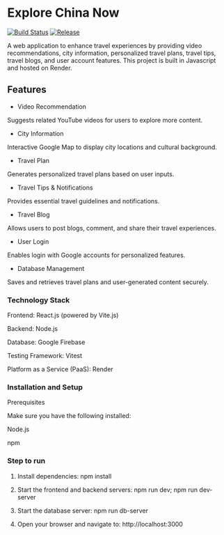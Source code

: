 # Explore China Now

[![Build Status](https://app.travis-ci.com/melaasar/cs130-template.svg?branch=master)](https://app.travis-ci.com/github/melaasar/cs130-template)
[![Release](https://img.shields.io/github/v/release/melaasar/cs130-template?label=release)](https://github.com/melaasar/cs130-template/releases/latest)

A web application to enhance travel experiences by providing video recommendations, city information, personalized travel plans, travel tips, travel blogs, and user account features. This project is built in Javascript and hosted on Render.

## Features

- Video Recommendation

Suggests related YouTube videos for users to explore more content.

- City Information

Interactive Google Map to display city locations and cultural background.

- Travel Plan

Generates personalized travel plans based on user inputs.

- Travel Tips & Notifications

Provides essential travel guidelines and notifications.

- Travel Blog

Allows users to post blogs, comment, and share their travel experiences.

- User Login

Enables login with Google accounts for personalized features.

- Database Management

Saves and retrieves travel plans and user-generated content securely.

### Technology Stack

Frontend: React.js (powered by Vite.js)

Backend: Node.js

Database: Google Firebase

Testing Framework: Vitest

Platform as a Service (PaaS): Render


### Installation and Setup

Prerequisites

Make sure you have the following installed:

Node.js

npm

### Step to run

1. Install dependencies: npm install
2. Start the frontend and backend servers:
 npm run dev;  npm run dev-server

3. Start the database server: npm run db-server

4. Open your browser and navigate to: http://localhost:3000

